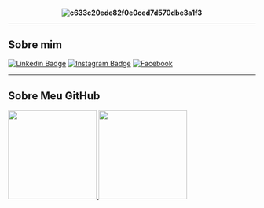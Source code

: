 <h4 align="center">
 
![c633c20ede82f0e0ced7d570dbe3a1f3](https://user-images.githubusercontent.com/70382532/138322189-2db8df52-9dcb-40a0-88a8-c365466bd33d.gif)

<hr>

## Sobre mim

[![Linkedin Badge](https://img.shields.io/badge/LinkedIn-0077B5?style=for-the-badge&logo=linkedin&logoColor=white)](https://br.linkedin.com/in/jacksonwendelsantossa/)
[![Instagram Badge](https://img.shields.io/badge/Instagram-E4405F?style=for-the-badge&logo=instagram&logoColor=white)](https://www.instagram.com/jackssmtb/)
[![Facebook](https://img.shields.io/badge/Facebook-1877F2?style=for-the-badge&logo=facebook&logoColor=white)](https://www.facebook.com/wendelmaxi)


----

## Sobre Meu GitHub
<a href="https://github.com/wendelmax">
  <img height="180em" src="https://github-readme-stats.vercel.app/api?username=wendelmax&show_icons=true&theme=tokyonight&include_all_commits=true&count_private=true"/>
  <img height="180em" src="https://github-readme-stats.vercel.app/api/top-langs/?username=wendelmax&layout=compact&langs_count=7&theme=tokyonight"/>
</a>
